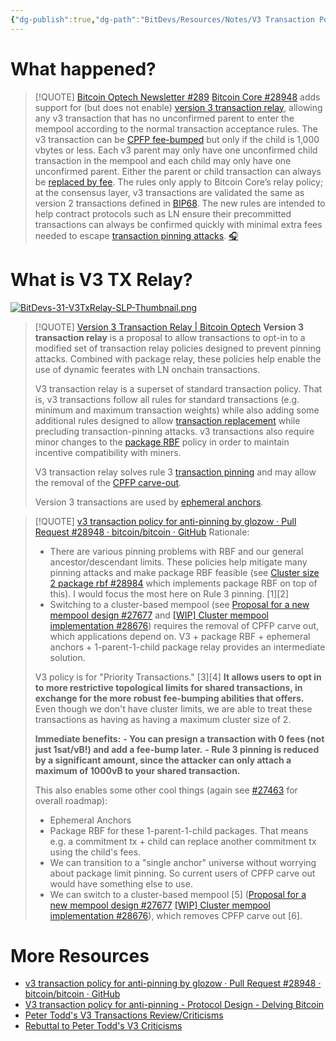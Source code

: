```yaml
---
{"dg-publish":true,"dg-path":"BitDevs/Resources/Notes/V3 Transaction Policy for Anti-Pinning Merged into Bitcoin Core.md","permalink":"/bit-devs/resources/notes/v3-transaction-policy-for-anti-pinning-merged-into-bitcoin-core/","title":"V3 Transaction Policy for Anti-Pinning Merged into Bitcoin Core","tags":["bitdevs","bitcoin","socratic-31"],"noteIcon":"3","created":"2024-02-17T22:21:12.451-10:00","updated":"2024-02-18T10:36:30.550-10:00"}
---
```


# What happened?

> [!QUOTE] [Bitcoin Optech Newsletter #289](https://bitcoinops.org/en/newsletters/2024/02/14/#bitcoin-core-28948)
> [Bitcoin Core #28948](https://github.com/bitcoin/bitcoin/issues/28948) adds support for (but does not enable) [version 3 transaction relay](https://bitcoinops.org/en/topics/version-3-transaction-relay/), allowing any v3 transaction that has no unconfirmed parent to enter the mempool according to the normal transaction acceptance rules. The v3 transaction can be [CPFP fee-bumped](https://bitcoinops.org/en/topics/cpfp/) but only if the child is 1,000 vbytes or less. Each v3 parent may only have one unconfirmed child transaction in the mempool and each child may only have one unconfirmed parent. Either the parent or child transaction can always be [replaced by fee](https://bitcoinops.org/en/topics/replace-by-fee/). The rules only apply to Bitcoin Core’s relay policy; at the consensus layer, v3 transactions are validated the same as version 2 transactions defined in [BIP68](https://github.com/bitcoin/bips/blob/master/bip-0068.mediawiki). The new rules are intended to help contract protocols such as LN ensure their precommitted transactions can always be confirmed quickly with minimal extra fees needed to escape [transaction pinning attacks](https://bitcoinops.org/en/topics/transaction-pinning/). [🎧](https://bitcoinops.org/en/podcast/2024/02/15/#bitcoin-core-28948)

# What is V3 TX Relay?

[![BitDevs-31-V3TxRelay-SLP-Thumbnail.png](/img/user/para/artifacts/BitDevs-31-V3TxRelay-SLP-Thumbnail.png)](https://www.youtube.com/watch?v=H1o7TgTCMjk)

> [!QUOTE] [Version 3 Transaction Relay | Bitcoin Optech](https://bitcoinops.org/en/topics/version-3-transaction-relay/)
> **Version 3 transaction relay** is a proposal to allow transactions to opt-in to a modified set of transaction relay policies designed to prevent pinning attacks. Combined with package relay, these policies help enable the use of dynamic feerates with LN onchain transactions.
> 
> V3 transaction relay is a superset of standard transaction policy. That is, v3 transactions follow all rules for standard transactions (e.g. minimum and maximum transaction weights) while also adding some additional rules designed to allow [transaction replacement](https://bitcoinops.org/en/topics/replace-by-fee/) while precluding transaction-pinning attacks. v3 transactions also require minor changes to the [package RBF](https://bitcoinops.org/en/topics/package-relay/) policy in order to maintain incentive compatibility with miners.
> 
> V3 transaction relay solves rule 3 [transaction pinning](https://bitcoinops.org/en/topics/transaction-pinning/) and may allow the removal of the [CPFP carve-out](https://bitcoinops.org/en/topics/cpfp-carve-out/).
> 
> Version 3 transactions are used by [ephemeral anchors](https://bitcoinops.org/en/topics/ephemeral-anchors/).

> [!QUOTE] [v3 transaction policy for anti-pinning by glozow · Pull Request #28948 · bitcoin/bitcoin · GitHub](https://github.com/bitcoin/bitcoin/pull/28948)
> Rationale:
> - There are various pinning problems with RBF and our general ancestor/descendant limits. These policies help mitigate many pinning attacks and make package RBF feasible (see [Cluster size 2 package rbf #28984](https://github.com/bitcoin/bitcoin/pull/28984) which implements package RBF on top of this). I would focus the most here on Rule 3 pinning. [1][2]
> - Switching to a cluster-based mempool (see [Proposal for a new mempool design #27677](https://github.com/bitcoin/bitcoin/issues/27677) and [[WIP] Cluster mempool implementation #28676](https://github.com/bitcoin/bitcoin/pull/28676)) requires the removal of CPFP carve out, which applications depend on. V3 + package RBF + ephemeral anchors + 1-parent-1-child package relay provides an intermediate solution.
> 
> V3 policy is for "Priority Transactions." [3][4] **It allows users to opt in to more restrictive topological limits for shared transactions, in exchange for the more robust fee-bumping abilities that offers.** Even though we don't have cluster limits, we are able to treat these transactions as having as having a maximum cluster size of 2.
> 
> **Immediate benefits:**
> **- You can presign a transaction with 0 fees (not just 1sat/vB!) and add a fee-bump later.**
> **- Rule 3 pinning is reduced by a significant amount, since the attacker can only attach a maximum of 1000vB to your shared transaction.**
>  
> This also enables some other cool things (again see [#27463](https://github.com/bitcoin/bitcoin/issues/27463) for overall roadmap):
> - Ephemeral Anchors
> - Package RBF for these 1-parent-1-child packages. That means e.g. a commitment tx + child can replace another commitment tx using the child's fees.
> - We can transition to a "single anchor" universe without worrying about package limit pinning. So current users of CPFP carve out would have something else to use.
> - We can switch to a cluster-based mempool [5] ([Proposal for a new mempool design #27677](https://github.com/bitcoin/bitcoin/issues/27677) [[WIP] Cluster mempool implementation #28676](https://github.com/bitcoin/bitcoin/pull/28676)), which removes CPFP carve out [6].

# More Resources
- [v3 transaction policy for anti-pinning by glozow · Pull Request #28948 · bitcoin/bitcoin · GitHub](https://github.com/bitcoin/bitcoin/pull/28948)
- [V3 transaction policy for anti-pinning - Protocol Design - Delving Bitcoin](https://delvingbitcoin.org/t/v3-transaction-policy-for-anti-pinning/340)
- [Peter Todd's V3 Transactions Review/Criticisms](https://petertodd.org/2023/v3-transactions-review)
- [Rebuttal to Peter Todd's V3 Criticisms](https://github.com/bitcoin/bitcoin/pull/28948#issuecomment-1873490509)